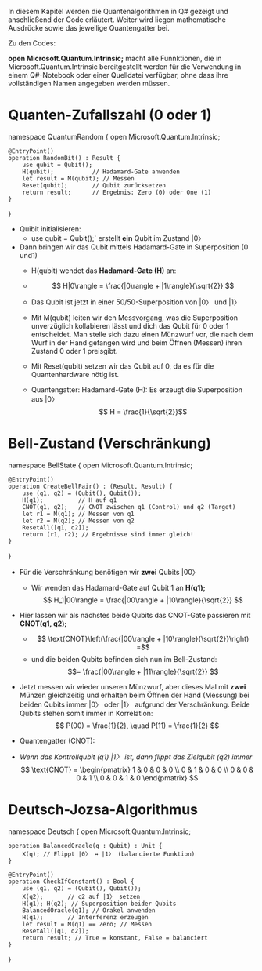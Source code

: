 In diesem Kapitel werden die Quantenalgorithmen in Q# gezeigt und anschließend der Code erläutert. Weiter wird liegen mathematische Ausdrücke sowie das jeweilige Quantengatter bei.

Zu den Codes:

**open Microsoft.Quantum.Intrinsic;** macht alle Funnktionen, die in Microsoft.Quantum.Intrinsic bereitgestellt werden für die Verwendung in einem Q#-Notebook oder einer Quelldatei verfügbar, ohne dass ihre vollständigen Namen angegeben werden müssen.

# Quanten-Zufallszahl (0 oder 1)


namespace QuantumRandom {
    open Microsoft.Quantum.Intrinsic;

    @EntryPoint()
    operation RandomBit() : Result {
        use qubit = Qubit();
        H(qubit);           // Hadamard-Gate anwenden
        let result = M(qubit); // Messen
        Reset(qubit);       // Qubit zurücksetzen
        return result;      // Ergebnis: Zero (0) oder One (1)
    }
}

- Quibit initialisieren:
	- use qubit = Qubit();` erstellt **ein** Qubit im Zustand |0〉
- Dann bringen wir das Qubit mittels Hadamard-Gate in Superposition (0 und1)
	- H(qubit) wendet das **Hadamard-Gate (H)** an:
	- $$ H|0\rangle = \frac{|0\rangle + |1\rangle}{\sqrt{2}} $$
	- Das Qubit ist jetzt in einer 50/50-Superposition von |0〉 und |1〉
	- Mit M(qubit) leiten wir den Messvorgang, was die Superposition unverzüglich kollabieren lässt und dich das Qubit für 0 oder 1 entscheidet. Man stelle sich dazu einen Münzwurf vor, die nach dem Wurf in der Hand gefangen wird und beim Öffnen (Messen) ihren Zustand 0 oder 1 preisgibt.
	- Mit Reset(qubit) setzen wir das Qubit auf 0, da es für die Quantenhardware nötig ist.

	- Quantengatter:
		Hadamard-Gate (H): Es erzeugt die Superposition aus |0〉
		$$ H = \frac{1}{\sqrt{2}}$$
# Bell-Zustand (Verschränkung)

namespace BellState {
    open Microsoft.Quantum.Intrinsic;

    @EntryPoint()
    operation CreateBellPair() : (Result, Result) {
        use (q1, q2) = (Qubit(), Qubit());
        H(q1);          // H auf q1
        CNOT(q1, q2);   // CNOT zwischen q1 (Control) und q2 (Target)
        let r1 = M(q1); // Messen von q1
        let r2 = M(q2); // Messen von q2
        ResetAll([q1, q2]);
        return (r1, r2); // Ergebnisse sind immer gleich!
    }
}

- Für die Verschränkung benötigen wir **zwei** Qubits |00〉
	- Wir wenden das Hadamard-Gate auf Qubit 1 an **H(q1);**
		 $$ H_1|00\rangle = \frac{|00\rangle + |10\rangle}{\sqrt{2}} $$
- Hier lassen wir als nächstes beide Qubits das CNOT-Gate passieren mit **CNOT(q1, q2);**
	- $$ \text{CNOT}\left(\frac{|00\rangle + |10\rangle}{\sqrt{2}}\right) =$$
	- und die beiden Qubits befinden sich nun im Bell-Zustand: $$= \frac{|00\rangle + |11\rangle}{\sqrt{2}} $$
- Jetzt messen wir wieder unseren Münzwurf, aber dieses Mal mit **zwei** Münzen gleichzeitig und erhalten beim Öffnen der Hand (Messung) bei beiden Qubits immer |0〉 oder |1〉 aufgrund der Verschränkung. Beide Qubits stehen somit immer in Korrelation: $$ P(00) = \frac{1}{2}, \quad P(11) = \frac{1}{2} $$

- Quantengatter (CNOT):   
-  *Wenn das Kontrollqubit (q1) |1〉 ist, dann flippt das Zielqubit (q2) immer*
  $$ \text{CNOT} = \begin{pmatrix} 
  1 & 0 & 0 & 0 \\ 
  0 & 1 & 0 & 0 \\ 
  0 & 0 & 0 & 1 \\ 
  0 & 0 & 1 & 0 
  \end{pmatrix} $$

# Deutsch-Jozsa-Algorithmus


namespace Deutsch {
    open Microsoft.Quantum.Intrinsic;

    operation BalancedOracle(q : Qubit) : Unit {
        X(q); // Flippt |0〉 ↔ |1〉 (balancierte Funktion)
    }

    @EntryPoint()
    operation CheckIfConstant() : Bool {
        use (q1, q2) = (Qubit(), Qubit());
        X(q2);       // q2 auf |1〉 setzen
        H(q1); H(q2); // Superposition beider Qubits
        BalancedOracle(q1); // Orakel anwenden
        H(q1);       // Interferenz erzeugen
        let result = M(q1) == Zero; // Messen
        ResetAll([q1, q2]);
        return result; // True = konstant, False = balanciert
    }
}

